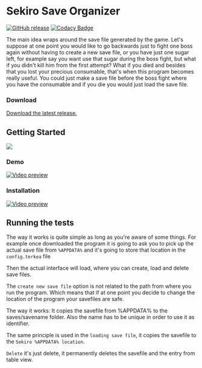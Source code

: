# Sekiro Save Organizer
[![GitHub release](https://img.shields.io/badge/release-1.0.0-blue.svg?style=flat-square)](https://github.com/Terkea/SekiroSaveOrganizer/releases/latest)
[![Codacy Badge](https://api.codacy.com/project/badge/Grade/4ee025eaadcc445cb441a753e216d18f)](https://www.codacy.com/app/Terkea/SekiroSaveOrganizer?utm_source=github.com&amp;utm_medium=referral&amp;utm_content=Terkea/SekiroSaveOrganizer&amp;utm_campaign=Badge_Grade)


The main idea wraps around the save file generated by the game.
Let's suppose at one point you would like to go backwards just to fight one boss again without having to create a new save file, or you have just one sugar left, for example say you want use that sugar during the boss fight, but what if you didn't kill him from the first attempt? What if you died and besides that you lost your precious consumable, that's when this program becomes really useful. You could just make a save file before the boss fight where you have the consumable and if you die you would just load the save file.


### Download
[Download the latest release.](https://github.com/Terkea/SekiroSaveOrganizer/releases/latest)

## Getting Started
[![](https://i.imgur.com/4pO7Hv1.jpg)](https://github.com/Terkea/SekiroSaveOrganizer/releases/download/1.0.0/SekiroSaveOrganizer_Compiled_for_Windows.rar)

### Demo
[![Video preview](https://i.imgur.com/FsXw3Pw.jpg)](https://www.youtube.com/watch?v=L_poTSBhRTs)

### Installation
[![Video preview](https://i.imgur.com/3WTiLoz.jpg)](https://www.youtube.com/watch?v=5hjXhst2zYo&t)


## Running the tests

The way it works is quite simple as long as you're aware of some things.
For example once downloaded the program it is going to ask you to pick up the actual save file from ```%APPDATA%``` and it's going to store that location in the ```config.terkea``` file

Then the actual interface will load, where you can create, load and delete save files.

The ```create new save file``` option is not related to the path from where you run the program. Which means that if at one point you decide to change the location of the program your savefiles are safe.

The way it works:
It copies the savefile from %APPDATA% to the saves/savename folder.
Also the name has to be unique in order to use it as identifier.

The same principle is used in the ```loading save file```, it copies the savefile to the ```Sekiro %APPDATA% location```.

```Delete``` it's just delete, it permanently deletes the savefile and the entry from table view.
